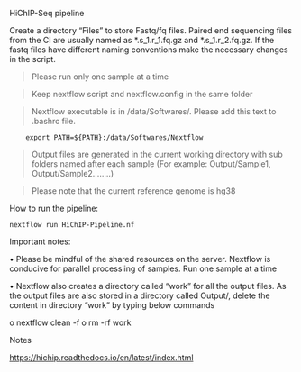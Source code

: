 HiChIP-Seq pipeline


Create a directory “Files” to store Fastq/fq files. Paired end sequencing files from the CI are usually named as *.s_1.r_1.fq.gz and *.s_1.r_2.fq.gz. If the fastq files have different naming conventions make the necessary changes in the script.

>	Please run only one sample at a time

>	Keep nextflow script and nextflow.config in the same folder

>	Nextflow executable is in /data/Softwares/. Please add this text to .bashrc file. 

		export PATH=${PATH}:/data/Softwares/Nextflow

>	Output files are generated in the current working directory with sub folders named after each sample (For example: Output/Sample1, Output/Sample2……..)

>	Please note that the current reference genome is hg38 

How to run the pipeline:

	nextflow run HiChIP-Pipeline.nf



Important notes: 

•	Please be mindful of the shared resources on the server. Nextflow is conducive for parallel processiing of samples. Run one sample at a time

•	Nextflow also creates a directory called “work” for all the output files. As the output files are also stored in a directory called Output/, delete the content in directory “work” by typing below commands

o	nextflow clean -f
o	rm -rf work 


Notes

https://hichip.readthedocs.io/en/latest/index.html

